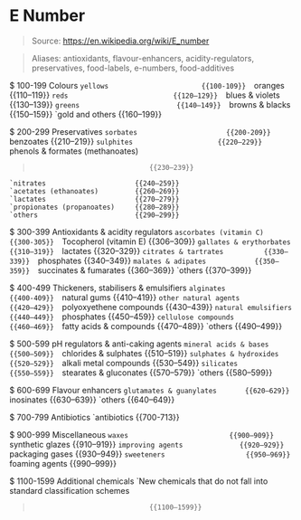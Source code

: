 # E Number

> Source: https://en.wikipedia.org/wiki/E_number

> Aliases: antioxidants, flavour-enhancers, acidity-regulators, preservatives, food-labels, e-numbers, food-additives

$ 100-199 Colours
    `yellows                       {{100-109}} 
    `oranges                       {{110–119}} 
    `reds                          {{120–129}} 
    `blues & violets               {{130–139}} 
    `greens                        {{140–149}} 
    `browns & blacks               {{150–159}} 
    `gold and others               {{160–199}} 

$ 200-299 Preservatives
    `sorbates                      {{200-209}} 
    `benzoates                     {{210–219}} 
    `sulphites                     {{220–229}} 
    `phenols & formates (methanoates)
>                                  {{230–239}} 
    `nitrates                      {{240–259}} 
    `acetates (ethanoates)         {{260–269}} 
    `lactates                      {{270–279}} 
    `propionates (propanoates)     {{280–289}} 
    `others                        {{290–299}} 

$ 300-399 Antioxidants & acidity regulators
    `ascorbates (vitamin C)        {{300-305}} 
    `Tocopherol (vitamin E)        {{306–309}} 
    `gallates & erythorbates       {{310–319}} 
    `lactates                      {{320–329}} 
    `citrates & tartrates          {{330–339}} 
    `phosphates                    {{340–349}} 
    `malates & adipates            {{350–359}} 
    `succinates & fumarates        {{360–369}} 
    `others                        {{370–399}} 

$ 400-499 Thickeners, stabilisers & emulsifiers
    `alginates                     {{400-409}} 
    `natural gums                  {{410–419}} 
    `other natural agents          {{420–429}} 
    `polyoxyethene compounds       {{430–439}} 
    `natural emulsifiers           {{440–449}} 
    `phosphates                    {{450–459}} 
    `cellulose compounds           {{460–469}} 
    `fatty acids & compounds       {{470–489}} 
    `others                        {{490–499}} 

$ 500-599 pH regulators & anti-caking agents
    `mineral acids & bases         {{500–509}} 
    `chlorides & sulphates         {{510–519}} 
    `sulphates & hydroxides        {{520–529}} 
    `alkali metal compounds        {{530–549}} 
    `silicates                     {{550–559}} 
    `stearates & gluconates        {{570–579}} 
    `others                        {{580–599}} 

$ 600-699 Flavour enhancers
    `glutamates & guanylates       {{620–629}} 
    `inosinates                    {{630–639}} 
    `others                        {{640–649}} 

$ 700-799 Antibiotics
    `antibiotics                   {{700-713}} 

$ 900-999 Miscellaneous
    `waxes                         {{900–909}} 
    `synthetic glazes              {{910–919}} 
    `improving agents              {{920–929}} 
    `packaging gases               {{930–949}} 
    `sweeteners                    {{950–969}} 
    `foaming agents                {{990–999}} 

$ 1100-1599 Additional chemicals
    `New chemicals that do not fall into standard classification schemes
>                                  {{1100–1599}} 

